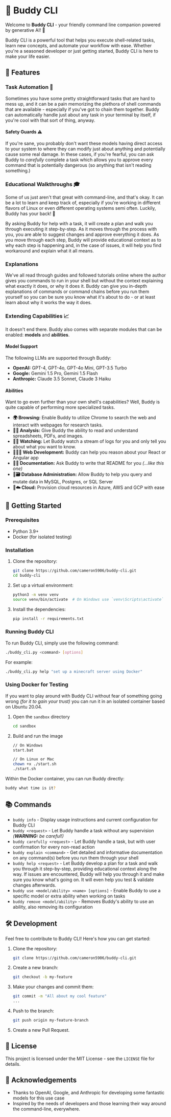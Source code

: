 # 🚀 Buddy CLI

Welcome to **Buddy CLI** - your friendly command line companion powered by generative AI! 🌟

Buddy CLI is a powerful tool that helps you execute shell-related tasks, learn new concepts, and automate your workflow with ease. Whether you're a seasoned developer or just getting started, Buddy CLI is here to make your life easier.

## 🌟 Features

### Task Automation 🤖

Sometimes you have some pretty straightforward tasks that are hard to mess up, and it can be a pain memorizing the plethora of shell commands that are available - especially if you've got to chain them together. Buddy can automatically handle just about any task in your terminal by itself, if you're cool with that sort of thing, anyway.

#### Safety Guards ⚠️

If you're sane, you probably don't want these models having direct access to your system to where they can modify just about anything and potentially cause some real damage. In these cases, if you're fearful, you can ask Buddy to _carefully_ complete a task which allows you to approve every command that is potentially dangerous (so anything that isn't reading something.)

### Educational Walkthroughs 🎓

Some of us just aren't that great with command-line, and that's okay. It can be a lot to learn and keep track of, especially if you're working in different flavors of Linux or even different operating systems semi often. Luckily, Buddy has your back! 👏

By asking Buddy for help with a task, it will create a plan and walk you through executing it step-by-step. As it moves through the process with you, you are able to suggest changes and approve everything it does. As you move through each step, Buddy will provide educational context as to why each step is happening and, in the case of issues, it will help you find workaround and explain what it all means.

### Explanations

We've all read through guides and followed tutorials online where the author gives you commands to run in your shell but without the context explaining what exactly it does, or why it does it. Buddy can give you in-depth explanations of commands or command chains before you run them yourself so you can be sure you know what it's about to do - or at least learn about why it works the way it does.

### Extending Capabilities 📈

It doesn't end there. Buddy also comes with separate modules that can be enabled: **models** and **abilities**.

#### Model Support

The following LLMs are supported through Buddy:

- **OpenAI:** GPT-4, GPT-4o, GPT-4o Mini, GPT-3.5 Turbo
- **Google:** Gemini 1.5 Pro, Gemini 1.5 Flash
- **Anthropic:** Claude 3.5 Sonnet, Claude 3 Haiku

#### Abilities

Want to go even further than your own shell's capabilities? Well, Buddy is quite capable of performing more specialized tasks.

- **🌍 Browsing:** Enable Buddy to utilize Chrome to search the web and interact with webpages for research tasks.
- **🚧🔬 Analysis:** Give Buddy the ability to read and understand spreadsheets, PDFs, and images.
- **🚧👀 Watching:** Let Buddy watch a stream of logs for you and only tell you about what you want to know.
- 🚧**🧑‍💻 Web Development:** Buddy can help you reason about your React or Angular app
- **🚧📃 Documentation:** Ask Buddy to write that README for you _(...like this one)_
- 🚧**🗃️ Database Administration:** Allow Buddy to help you query and mutate data in MySQL, Postgres, or SQL Server
- **🚧☁️ Cloud:** Provision cloud resources in Azure, AWS and GCP with ease

## 🚀 Getting Started

### Prerequisites

- Python 3.9+
- Docker (for isolated testing)

### Installation

1. Clone the repository:

   ```sh
   git clone https://github.com/cameron5906/buddy-cli.git
   cd buddy-cli
   ```

2. Set up a virtual environment:

   ```sh
   python3 -m venv venv
   source venv/bin/activate  # On Windows use `venv\Scripts\activate`
   ```

3. Install the dependencies:
   ```sh
   pip install -r requirements.txt
   ```

### Running Buddy CLI

To run Buddy CLI, simply use the following command:

```sh
./buddy_cli.py <command> [options]
```

For example:

```bash
./buddy_cli.py help "set up a minecraft server using Docker"
```

### Using Docker for Testing

If you want to play around with Buddy CLI without fear of something going wrong _(for it to gain your trust)_ you can run it in an isolated container based on Ubuntu 20.04.

1. Open the `sandbox` directory

   ```bash
   cd sandbox
   ```

2. Build and run the image

   ```bash
   // On Windows
   start.bat
   
   // On Linux or Mac
   chown +x ./start.sh
   ./start.sh
   ```

Within the Docker container, you can run Buddy directly:

```bash
buddy what time is it?
```

## 📚 Commands

- `buddy info` - Display usage instructions and current configuration for Buddy CLI
- `buddy <request>` - Let Buddy handle a task without any supervision _(**WARNING:** be careful!)_
- `buddy carefully <request>` - Let Buddy handle a task, but with user confirmation for every non-read action
- `buddy explain <command>` - Get detailed and informative documentation on any command(s) before you run them through your shell
- `buddy help <request>` - Let Buddy develop a plan for a task and walk you through it step-by-step, providing educational context along the way. If issues are encountered, Buddy will help you through it and make sure you know what's going on. It will even help you test & validate changes afterwards.
- `buddy use <model/ability> <name> [options]` - Enable Buddy to use a specific model or extra ability when working on tasks
- `buddy remove <model/ability>` - Removes Buddy's ability to use an ability, also removing its configuration

## 🛠 Development

Feel free to contribute to Buddy CLI! Here's how you can get started:

1. Clone the repository:

   ```sh
   git clone https://github.com/cameron5906/buddy-cli.git
   ```

2. Create a new branch:

   ```sh
   git checkout -b my-feature
   ```

3. Make your changes and commit them:

   ```sh
   git commit -m "All about my cool feature"
   ...
   ```

4. Push to the branch:

   ```sh
   git push origin my-feature-branch
   ```

5. Create a new Pull Request.

## 📄 License

This project is licensed under the MIT License - see the `LICENSE` file for details.

## 🙏 Acknowledgements

- Thanks to OpenAI, Google, and Anthropic for developing some fantastic models for this use case
- Inspired by the needs of developers and those learning their way around the command-line, everywhere.
